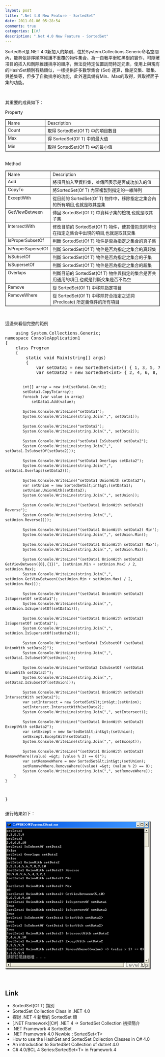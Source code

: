 ```yaml
---
layout: post
title: ".Net 4.0 New Feature - SortedSet"
date: 2011-01-06 05:28:54
comments: true
categories: [C#]
description: ".Net 4.0 New Feature - SortedSet"
---
```

<p>
	SortedSet是.NET 4.0新加入的類別，位於System.Collections.Generic命名空間內，能夠依排序順序維護不重覆的物件集合。為一自我平衡紅黑樹的實作，可隨著項目的插入和刪除維護排序的順序，無法從特定位置訪問特定元素，使用上與現有的HashSet類別有點類似，一樣提供許多數學集合 (Set) 運算，像是交集、聯集、與差集等，但多了自動排序的功能，此外還具備有Min、Max的取得，與取裡面子集的功能。</p>
<p>
	 </p>
<p>
	其重要的成員如下：</p>
<p>
	Property</p>
<table border="1" cellpadding="2" cellspacing="0" width="476">
	<tbody>
		<tr>
			<td valign="top" width="111">
				Name</td>
			<td valign="top" width="363">
				Description</td>
		</tr>
		<tr>
			<td valign="top" width="113">
				Count</td>
			<td valign="top" width="363">
				取得 SortedSet(Of T) 中的項目數目</td>
		</tr>
		<tr>
			<td valign="top" width="115">
				Max</td>
			<td valign="top" width="363">
				得 SortedSet(Of T) 中的最大值</td>
		</tr>
		<tr>
			<td valign="top" width="116">
				Min</td>
			<td valign="top" width="363">
				取得 SortedSet(Of T) 中的最小值</td>
		</tr>
	</tbody>
</table>
<p>
	<br />
	Method</p>
<table border="1" cellpadding="2" cellspacing="0" width="477">
	<tbody>
		<tr>
			<td valign="top" width="116">
				Name</td>
			<td valign="top" width="359">
				Description</td>
		</tr>
		<tr>
			<td valign="top" width="116">
				Add</td>
			<td valign="top" width="359">
				將項目加入至資料集，並傳回表示是否成功加入的值</td>
		</tr>
		<tr>
			<td valign="top" width="116">
				CopyTo</td>
			<td valign="top" width="359">
				將SortedSet(Of T) 內容複製到指定的一維陣列</td>
		</tr>
		<tr>
			<td valign="top" width="116">
				ExceptWith</td>
			<td valign="top" width="359">
				從目前的 SortedSet(Of T) 物件中，移除指定之集合內的所有項目,也就是取其差集</td>
		</tr>
		<tr>
			<td valign="top" width="116">
				GetViewBetween</td>
			<td valign="top" width="359">
				傳回 SortedSet(Of T) 中資料子集的檢視,也就是取其子集</td>
		</tr>
		<tr>
			<td valign="top" width="116">
				IntersectWith</td>
			<td valign="top" width="359">
				修改目前的 SortedSet(Of T) 物件，使其僅包含同時也在指定之集合中出現的項目,也就是取其交集</td>
		</tr>
		<tr>
			<td valign="top" width="116">
				IsProperSubsetOf</td>
			<td valign="top" width="359">
				判斷 SortedSet(Of T) 物件是否為指定之集合的真子集</td>
		</tr>
		<tr>
			<td valign="top" width="116">
				IsProperSupersetOf</td>
			<td valign="top" width="359">
				判斷 SortedSet(Of T) 物件是否為指定之集合的真超集</td>
		</tr>
		<tr>
			<td valign="top" width="116">
				IsSubsetOf</td>
			<td valign="top" width="359">
				判斷 SortedSet(Of T) 物件是否為指定之集合的子集</td>
		</tr>
		<tr>
			<td valign="top" width="116">
				IsSupersetOf</td>
			<td valign="top" width="359">
				判斷 SortedSet(Of T) 物件是否為指定之集合的超集</td>
		</tr>
		<tr>
			<td valign="top" width="116">
				Overlaps</td>
			<td valign="top" width="359">
				判斷目前的 SortedSet(Of T) 物件與指定的集合是否共用通用的項目,也就是判斷交集是否不為空</td>
		</tr>
		<tr>
			<td valign="top" width="116">
				Remove</td>
			<td valign="top" width="359">
				從 SortedSet(Of T) 中移除指定項目</td>
		</tr>
		<tr>
			<td valign="top" width="116">
				RemoveWhere</td>
			<td valign="top" width="359">
				從 SortedSet(Of T) 中移除符合指定之述詞 (Predicate) 所定義條件的所有項目</td>
		</tr>
	</tbody>
</table>
<p>
	 </p>
<p>
	這邊來看個完整的範例</p>

<div class="wlWriterSmartContent" id="scid:812469c5-0cb0-4c63-8c15-c81123a09de7:dbf3b93e-6bd5-4715-ac78-3c460d0821a4" style="padding-right: 0px; display: inline; padding-left: 0px; float: none; padding-bottom: 0px; margin: 0px; padding-top: 0px">
	<pre class="c#" name="code">
	using System.Collections.Generic;
namespace ConsoleApplication1
{
    class Program
    {
        static void Main(string[] args)
        {
            var setData1 = new SortedSet&lt;int&gt;() { 1, 3, 5, 7, 9 };
            var setData2 = new SortedSet&lt;int&gt; { 2, 4, 6, 8, 10 };

            int[] array = new int[setData1.Count];
            setData1.CopyTo(array);
            foreach (var value in array)
                setData1.Add(value);

            System.Console.WriteLine("setData1");
            System.Console.WriteLine(string.Join(",", setData1));

            System.Console.WriteLine("setData2");
            System.Console.WriteLine(string.Join(",", setData2));

            System.Console.WriteLine("setData1 IsSubsetOf setData2");
            System.Console.WriteLine(string.Join(",", setData1.IsSubsetOf(setData2)));

            System.Console.WriteLine("setData1 Overlaps setData2");
            System.Console.WriteLine(string.Join(",", setData1.Overlaps(setData2)));

            System.Console.WriteLine("setData1 UnionWith setData2");
            var setUnion = new SortedSet&lt;int&gt;(setData1);
            setUnion.UnionWith(setData2);
            System.Console.WriteLine(string.Join(",", setUnion));

            System.Console.WriteLine("(setData1 UnionWith setData2) Reverse");
            System.Console.WriteLine(string.Join(",", setUnion.Reverse()));

            System.Console.WriteLine("(setData1 UnionWith setData2) Min");
            System.Console.WriteLine(string.Join(",", setUnion.Min));

            System.Console.WriteLine("(setData1 UnionWith setData2) Max");
            System.Console.WriteLine(string.Join(",", setUnion.Max));

            System.Console.WriteLine("(setData1 UnionWith setData2) GetViewBetween({0},{1})", (setUnion.Min + setUnion.Max) / 2, setUnion.Max);
            System.Console.WriteLine(string.Join(",", setUnion.GetViewBetween((setUnion.Min + setUnion.Max) / 2, setUnion.Max)));

            System.Console.WriteLine("(setData1 UnionWith setData2) IsSupersetOf setData1");
            System.Console.WriteLine(string.Join(",", setUnion.IsSupersetOf(setData1)));

            System.Console.WriteLine("(setData1 UnionWith setData2) IsSupersetOf setData2");
            System.Console.WriteLine(string.Join(",", setUnion.IsSupersetOf(setData2)));

            System.Console.WriteLine("setData1 IsSubsetOf (setData1 UnionWith setData2)");
            System.Console.WriteLine(string.Join(",", setData1.IsSubsetOf(setUnion)));

            System.Console.WriteLine("setData2 IsSubsetOf (setData1 UnionWith setData2)");
            System.Console.WriteLine(string.Join(",", setData2.IsSubsetOf(setUnion)));

            System.Console.WriteLine("(setData1 UnionWith setData2) IntersectWith setData2");
            var setIntersect = new SortedSet&lt;int&gt;(setUnion);
            setIntersect.IntersectWith(setData2);
            System.Console.WriteLine(string.Join(",", setIntersect));

            System.Console.WriteLine("(setData1 UnionWith setData2) ExceptWith setData2");
            var setExcept = new SortedSet&lt;int&gt;(setUnion);
            setExcept.ExceptWith(setData2);
            System.Console.WriteLine(string.Join(",", setExcept));

            System.Console.WriteLine("(setData1 UnionWith setData2) RemoveWhere((value) =&gt; (value % 2) == 0)");
            var setRemoveWhere = new SortedSet&lt;int&gt;(setUnion);
            setRemoveWhere.RemoveWhere((value) =&gt; (value % 2) == 0);
            System.Console.WriteLine(string.Join(",", setRemoveWhere));
        }
    }
}
</pre>
</div>
運行結果如下：
<p>
	<img alt="Image" border="0" height="484" src="\images\posts\20617\Image_thumb.png" style="border-top-width: 0px; border-left-width: 0px; border-bottom-width: 0px; border-right-width: 0px" width="476" /></p>
<p>
	 </p>
<h2>
	Link</h2>
<ul>
	<li>
		SortedSet(Of T) 類別 
	</li>
	<li>
		SortedSet Collection Class in .NET 4.0</li>
	<li>
		探討 .NET 4 新增的 SortedSet 類</li>
	<li>
		[.NET Framework][C#] .NET 4 → SortedSet Collection 初探簡介</li>
	<li>
		.NET Framework 4 SortedSet</li>
	<li>
		.NET Framework 4.0 Newbie : SortedSet&lt;T&gt;</li>
	<li>
		How to use the HashSet and SortedSet Collection Classes in C# 4.0</li>
	<li>
		An introduction to SortedSet Collection of dotnet 4.0</li>
	<li>
		C# 4.0/BCL 4 Series:SortedSet&lt;T&gt; in Framework 4</li>
</ul>
